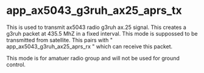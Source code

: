 # app_ax5043_g3ruh_ax25_aprs_tx

This is used to transmit ax5043 radio g3ruh ax.25 signal.
This creates a g3ruh packet at 435.5 MhZ in a fixed interval. This mode is suppossed to be transmitted from satellite. This pairs with " app_ax5043_g3ruh_ax25_aprs_rx " which can receive this packet. 

This mode is for amatuer radio group and will not be used for ground control.

